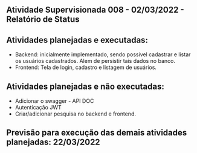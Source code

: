 ## Atividade Supervisionada 008 - 02/03/2022 - Relatório de Status


## Atividades planejadas e executadas:
* Backend: inicialmente implementado, sendo possivel cadastrar e listar os usuários cadastrados. Alem de persistir tais dados no banco.
* Frontend: Tela de login, cadastro e listagem de usuários.

## Atividades planejadas e não executadas:
* Adicionar o swagger - API DOC
* Autenticação JWT
* Criar/adicionar pesquisa no backend e frontend.

## Previsão para execução das demais atividades planejadas: 22/03/2022
